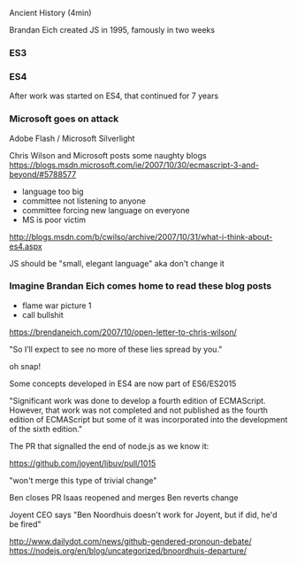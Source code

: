 Ancient History (4min)

Brandan Eich created JS in 1995, famously in two weeks

### ES3

### ES4

After work was started on ES4, that continued for 7 years

### Microsoft goes on attack

Adobe Flash / Microsoft Silverlight

Chris Wilson and Microsoft posts some naughty blogs
https://blogs.msdn.microsoft.com/ie/2007/10/30/ecmascript-3-and-beyond/#5788577

 - language too big
 - committee not listening to anyone
 - committee forcing new language on everyone
 - MS is poor victim

http://blogs.msdn.com/b/cwilso/archive/2007/10/31/what-i-think-about-es4.aspx

JS should be "small, elegant language" aka don't change it

### Imagine Brandan Eich comes home to read these blog posts
- flame war picture 1
- call bullshit

https://brendaneich.com/2007/10/open-letter-to-chris-wilson/

"So I’ll expect to see no more of these lies spread by you."

oh snap!

Some concepts developed in ES4 are now part of ES6/ES2015

"Significant work was done to develop a fourth edition of ECMAScript. However, that work was not completed and not published as the fourth edition of ECMAScript but some of it was incorporated into the development of the sixth edition."


The PR that signalled the end of node.js as we know it:

https://github.com/joyent/libuv/pull/1015

"won't merge this type of trivial change"

Ben closes PR
Isaas reopened and merges
Ben reverts change

Joyent CEO says "Ben Noordhuis doesn't work for Joyent, but if did, he'd be fired"

http://www.dailydot.com/news/github-gendered-pronoun-debate/
https://nodejs.org/en/blog/uncategorized/bnoordhuis-departure/

